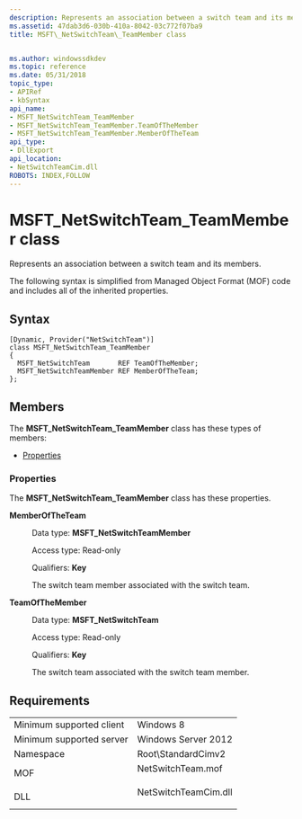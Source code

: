 ```yaml
---
description: Represents an association between a switch team and its members.
ms.assetid: 47dab3d6-030b-410a-8042-03c772f07ba9
title: MSFT\_NetSwitchTeam\_TeamMember class


ms.author: windowssdkdev
ms.topic: reference
ms.date: 05/31/2018
topic_type: 
- APIRef
- kbSyntax
api_name: 
- MSFT_NetSwitchTeam_TeamMember
- MSFT_NetSwitchTeam_TeamMember.TeamOfTheMember
- MSFT_NetSwitchTeam_TeamMember.MemberOfTheTeam
api_type: 
- DllExport
api_location: 
- NetSwitchTeamCim.dll
ROBOTS: INDEX,FOLLOW
---
```


# MSFT\_NetSwitchTeam\_TeamMember class

Represents an association between a switch team and its members.

The following syntax is simplified from Managed Object Format (MOF) code and includes all of the inherited properties.

## Syntax

``` syntax
[Dynamic, Provider("NetSwitchTeam")]
class MSFT_NetSwitchTeam_TeamMember
{
  MSFT_NetSwitchTeam       REF TeamOfTheMember;
  MSFT_NetSwitchTeamMember REF MemberOfTheTeam;
};
```

## Members

The **MSFT\_NetSwitchTeam\_TeamMember** class has these types of members:

-   [Properties](#properties)

### Properties

The **MSFT\_NetSwitchTeam\_TeamMember** class has these properties.

<dl> <dt>

**MemberOfTheTeam**
</dt> <dd> <dl> <dt>

Data type: **MSFT\_NetSwitchTeamMember**
</dt> <dt>

Access type: Read-only
</dt> <dt>

Qualifiers: **Key**
</dt> </dl>

The switch team member associated with the switch team.

</dd> <dt>

**TeamOfTheMember**
</dt> <dd> <dl> <dt>

Data type: **MSFT\_NetSwitchTeam**
</dt> <dt>

Access type: Read-only
</dt> <dt>

Qualifiers: **Key**
</dt> </dl>

The switch team associated with the switch team member.

</dd> </dl>

## Requirements



|                                     |                                                                                                 |
|-------------------------------------|-------------------------------------------------------------------------------------------------|
| Minimum supported client<br/> | Windows 8<br/>                                                                            |
| Minimum supported server<br/> | Windows Server 2012<br/>                                                                  |
| Namespace<br/>                | Root\\StandardCimv2<br/>                                                                  |
| MOF<br/>                      | <dl> <dt>NetSwitchTeam.mof</dt> </dl>    |
| DLL<br/>                      | <dl> <dt>NetSwitchTeamCim.dll</dt> </dl> |



 

 





